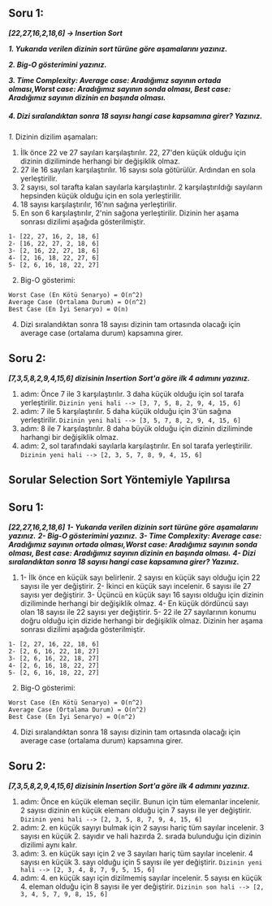 ## Soru 1:
***[22,27,16,2,18,6] -> Insertion Sort***

***1. Yukarıda verilen dizinin sort türüne göre aşamalarını yazınız.***

***2. Big-O gösterimini yazınız.***

***3. Time Complexity: Average case: Aradığımız sayının ortada olması,Worst case: Aradığımız sayının sonda olması, Best case: Aradığımız sayının dizinin en başında olması.***

##### ***4. Dizi sıralandıktan sonra 18 sayısı hangi case kapsamına girer? Yazınız.***


*1.* Dizinin dizilim aşamaları:
1. İlk önce 22 ve 27 sayıları karşılaştırılır. 22, 27'den küçük olduğu için dizinin diziliminde herhangi bir değişiklik olmaz.
2. 27 ile 16 sayıları karşılaştırılır. 16 sayısı sola götürülür. Ardından en sola yerleştirilir.
3. 2 sayısı, sol tarafta kalan sayılarla karşılaştırılır. 2 karşılaştırıldığı sayıların hepsinden küçük olduğu için en sola yerleştirilir.
4. 18 sayısı karşılaştırılır, 16'nın sağına yerleştirilir.
5. En son 6 karşılaştırılır, 2'nin sağona yerleştirilir.
Dizinin her aşama sonrası dizilimi aşağıda gösterilmiştir.
```
1- [22, 27, 16, 2, 18, 6]
2- [16, 22, 27, 2, 18, 6]
3- [2, 16, 22, 27, 18, 6]
4- [2, 16, 18, 22, 27, 6]
5- [2, 6, 16, 18, 22, 27]
```
2. Big-O gösterimi:
```
Worst Case (En Kötü Senaryo) = O(n^2)
Average Case (Ortalama Durum) = O(n^2)
Best Case (En İyi Senaryo) = O(n)
```
4. Dizi sıralandıktan sonra 18 sayısı dizinin tam ortasında olacağı için average case (ortalama durum) kapsamına girer.

## Soru 2:
***[7,3,5,8,2,9,4,15,6] dizisinin Insertion Sort'a göre ilk 4 adımını yazınız.***
1. adım: Önce 7 ile 3 karşılaştırılır. 3 daha küçük olduğu için sol tarafa yerleştirilir.
`Dizinin yeni hali --> [3, 7, 5, 8, 2, 9, 4, 15, 6]`
2. adım: 7 ile 5 karşılaştırılır. 5 daha küçük olduğu için 3'ün sağına yerleştirilir.
`Dizinin yeni hali --> [3, 5, 7, 8, 2, 9, 4, 15, 6]`
3. adım: 8 ile 7 karşılaştırılır. 8 daha büyük olduğu için dizinin diziliminde harhangi bir değişiklik olmaz.
4. adım: 2, sol tarafındaki sayılarla karşılaştırılır. En sol tarafa yerleştirilir.
`Dizinin yeni hali --> [2, 3, 5, 7, 8, 9, 4, 15, 6]`


## Sorular Selection Sort Yöntemiyle Yapılırsa

## Soru 1:
***[22,27,16,2,18,6]***
***1- Yukarıda verilen dizinin sort türüne göre aşamalarını yazınız.***
***2- Big-O gösterimini yazınız.***
***3- Time Complexity: Average case: Aradığımız sayının ortada olması,Worst case: Aradığımız sayının sonda olması, Best case: Aradığımız sayının dizinin en başında olması.***
***4- Dizi sıralandıktan sonra 18 sayısı hangi case kapsamına girer? Yazınız.***


1. 1- İlk önce en küçük sayı belirlenir. 2 sayısı en küçük sayı olduğu için 22 sayısı ile yer değiştirir.
2- İkinci en küçük sayı incelenir. 6 sayısı ile 27 sayısı yer değiştirir.
3- Üçüncü en küçük sayı 16 sayısı olduğu için dizinin diziliminde herhangi bir değişiklik olmaz.
4- En küçük dördüncü sayı olan 18 sayısı ile 22 sayısı yer değiştirir.
5- 22 ile 27 sayılarının konumu doğru olduğu için dizide herhangi bir değişiklik olmaz.
Dizinin her aşama sonrası dizilimi aşağıda gösterilmiştir.
```
1- [2, 27, 16, 22, 18, 6]
2- [2, 6, 16, 22, 18, 27]
3- [2, 6, 16, 22, 18, 27]
4- [2, 6, 16, 18, 22, 27]
5- [2, 6, 16, 18, 22, 27]
```
2. Big-O gösterimi:
```
Worst Case (En Kötü Senaryo) = O(n^2)
Average Case (Ortalama Durum) = O(n^2)
Best Case (En İyi Senaryo) = O(n^2)
```
4. Dizi sıralandıktan sonra 18 sayısı dizinin tam ortasında olacağı için average case (ortalama durum) kapsamına girer.

## Soru 2:
***[7,3,5,8,2,9,4,15,6] dizisinin Insertion Sort'a göre ilk 4 adımını yazınız.***
1. adım: Önce en küçük eleman seçilir. Bunun için tüm elemanlar incelenir. 2 sayısı dizinin en küçük elemanı olduğu için 7 sayısı ile yer değiştirir.
`Dizinin yeni hali --> [2, 3, 5, 8, 7, 9, 4, 15, 6]`
2. adım: 2. en küçük sayıyı bulmak için 2 sayısı hariç tüm sayılar incelenir. 3 sayısı en küçük 2. sayıdır ve hali hazırda 2. sırada bulunduğu için dizinin dizilimi aynı kalır.
3. adım: 3. en küçük sayı için 2 ve 3 sayıları hariç tüm sayılar incelenir. 4 sayısı en küçük 3. sayı olduğu için 5 sayısı ile yer değiştirir.
`Dizinin yeni hali --> [2, 3, 4, 8, 7, 9, 5, 15, 6]`
4. adım: 4. en küçük sayı için dizilmemiş sayılar incelenir. 5 sayısı en küçük 4. eleman olduğu için 8 sayısı ile yer değiştirir.
`Dizinin son hali --> [2, 3, 4, 5, 7, 9, 8, 15, 6]`